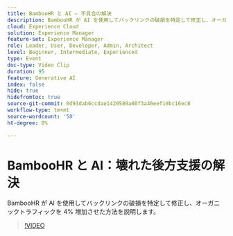 ```yaml
---
title: BambooHR と AI – 不具合の解決
description: BambooHR が AI を使用してバックリンクの破損を特定して修正し、オーガニックトラフィックを 4% 増加させた方法を説明します。
cloud: Experience Cloud
solution: Experience Manager
feature-set: Experience Manager
role: Leader, User, Developer, Admin, Architect
level: Beginner, Intermediate, Experienced
type: Event
doc-type: Video Clip
duration: 95
feature: Generative AI
index: false
hide: true
hidefromtoc: true
source-git-commit: 0d93dab6ccdae1420589a00f3a46eef10bc16ec8
workflow-type: tm+mt
source-wordcount: '50'
ht-degree: 0%

---
```



# BambooHR と AI：壊れた後方支援の解決

BambooHR が AI を使用してバックリンクの破損を特定して修正し、オーガニックトラフィックを 4% 増加させた方法を説明します。

>[!VIDEO](https://video.tv.adobe.com/v/3461988/?learn=on&enablevpops&captions=jpn)
